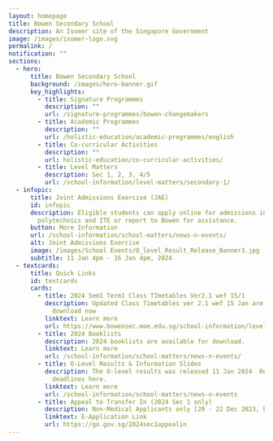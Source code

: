 ```yaml
---
layout: homepage
title: Bowen Secondary School
description: An Isomer site of the Singapore Government
image: /images/isomer-logo.svg
permalink: /
notification: ""
sections:
  - hero:
      title: Bowen Secondary School
      background: /images/hero-banner.gif
      key_highlights:
        - title: Signature Programmes
          description: ""
          url: /signature-programmes/bowen-changemakers
        - title: Academic Programmes
          description: ""
          url: /holistic-education/academic-programmes/english
        - title: Co-curricular Activities
          description: ""
          url: holistic-education/co-curricular-activities/
        - title: Level Matters
          description: Sec 1, 2, 3, 4/5
          url: /school-information/level-matters/secondary-1/
  - infopic:
      title: Joint Admissions Exercise (JAE)
      id: infopic
      description: Eligible students can apply online for admissions into JCs, MI,
        polytechnics and ITE or report to Bowen for assistance.
      button: More Information
      url: /school-information/school-matters/news-n-events/
      alt: Joint Admissions Exercise
      image: /images/School Events/O_level_Result_Release_Banner3.jpg
      subtitle: 11 Jan 4pm - 16 Jan 4pm, 2024
  - textcards:
      title: Quick Links
      id: textcards
      cards:
        - title: 2024 Sem1 Term1 Class TImetables Ver2.1 wef 15/1
          description: Updated Class Timetables ver 2.1 wef 15 Jan are available to
            download now
          linktext: Learn more
          url: https://www.bowensec.moe.edu.sg/school-information/level-matters/secondary-1/class-timetables/
        - title: 2024 Booklists
          description: 2024 booklists are available for download.
          linktext: Learn more
          url: /school-information/school-matters/news-n-events/
        - title: O-Level Results & Information Slides
          description: The O-level results was released 11 Jan 2024  Review key info &
            deadlines here.
          linktext: Learn more
          url: /school-information/school-matters/news-n-events
        - title: Appeal to Transfer In (2024 Sec 1 only)
          description: Non-Medical Applicants only [20 - 22 Dec 2023, by 5pm]
          linktext: E-Application Link
          url: https://go.gov.sg/2024sec1appealin
---
```

